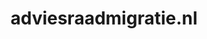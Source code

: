 ---
layout: post
title:  "adviesraadmigratie.nl"
internal_url:  "/dutchgov/adviesraadmigratie.nl.html"
categories: dutchgov
---